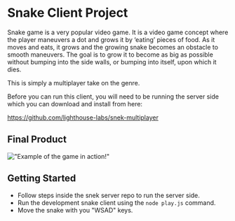 # Snake Client Project

Snake game is a very popular video game. It is a video game concept where the player maneuvers a dot and grows it by ‘eating’ pieces of food. As it moves and eats, it grows and the growing snake becomes an obstacle to smooth maneuvers. The goal is to grow it to become as big as possible without bumping into the side walls, or bumping into itself, upon which it dies.

This is simply a multiplayer take on the genre.

Before you can run this client, you will need to be running the server side which you can download and install from here:

https://github.com/lighthouse-labs/snek-multiplayer

## Final Product

!["Example of the game in action!"](https://github.com/Patty467/snake-client/assets/78118951/b5c58068-8268-446d-8763-1231ad6b07d1)


## Getting Started

- Follow steps inside the snek server repo to run the server side.
- Run the development snake client using the `node play.js` command.
- Move the snake with you "WSAD" keys.
